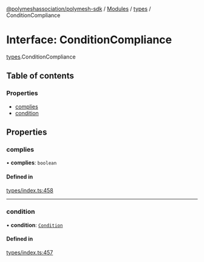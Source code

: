 [@polymeshassociation/polymesh-sdk](../README.md) / [Modules](../modules.md) / [types](../modules/types.md) / ConditionCompliance

# Interface: ConditionCompliance

[types](../modules/types.md).ConditionCompliance

## Table of contents

### Properties

- [complies](types.ConditionCompliance.md#complies)
- [condition](types.ConditionCompliance.md#condition)

## Properties

### complies

• **complies**: `boolean`

#### Defined in

[types/index.ts:458](https://github.com/PolymathNetwork/polymesh-sdk/blob/31dfa0dc/src/types/index.ts#L458)

___

### condition

• **condition**: [`Condition`](../modules/types.md#condition)

#### Defined in

[types/index.ts:457](https://github.com/PolymathNetwork/polymesh-sdk/blob/31dfa0dc/src/types/index.ts#L457)

